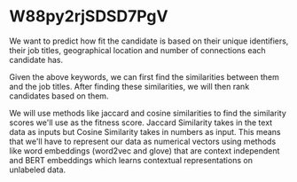 # W88py2rjSDSD7PgV


We want to predict how fit the candidate is based on their unique identifiers, their job titles, geographical location and number of connections each candidate has.

Given the above keywords, we can first find the similarities between them and the job titles. After finding these similarities, we will then rank candidates based on them.

We will use methods like jaccard and cosine similarities to find the similarity scores we'll use as the fitness score. Jaccard Similarity takes in the text data as inputs but Cosine Similarity takes in numbers as input. This means that we'll have to represent our data as numerical vectors using methods like word embeddings (word2vec and glove) that are context independent and BERT embeddings which learns contextual representations on unlabeled data.
